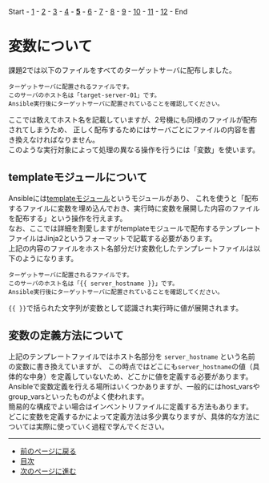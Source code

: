 Start - [1](step01.md) - [2](step02.md) - [3](step03.md) - [4](step04.md) - [**5**](step05.md) - [6](step06.md) - [7](step07.md) - [8](step08.md) - [9](step09.md) - [10](step10.md) - [11](step11.md) - [12](step12.md) - End


# 変数について

課題2では以下のファイルをすべてのターゲットサーバに配布しました。

```text
ターゲットサーバに配置されるファイルです。
このサーバのホスト名は「target-server-01」です。
Ansible実行後にターゲットサーバに配置されていることを確認してください。
```

ここでは敢えてホスト名を記載していますが、2号機にも同様のファイルが配布されてしまうため、
正しく配布するためにはサーバごとにファイルの内容を書き換えなければなりません。  
このような実行対象によって処理の異なる操作を行うには「変数」を使います。

## templateモジュールについて

Ansibleには[templateモジュール](https://docs.ansible.com/ansible/2.9_ja/modules/template_module.html)というモジュールがあり、
これを使うと「配布するファイルに変数を埋め込んでおき、実行時に変数を展開した内容のファイルを配布する」という操作を行えます。  
なお、ここでは詳細を割愛しますがtemplateモジュールで配布するテンプレートファイルはJinja2というフォーマットで記載する必要があります。  
上記の内容のファイルをホスト名部分だけ変数化したテンプレートファイルは以下のようになります。

```text
ターゲットサーバに配置されるファイルです。
このサーバのホスト名は「{{ server_hostname }}」です。
Ansible実行後にターゲットサーバに配置されていることを確認してください。
```

`{{ }}`で括られた文字列が変数として認識され実行時に値が展開されます。

## 変数の定義方法について

上記のテンプレートファイルではホスト名部分を `server_hostname` という名前の変数に書き換えていますが、
この時点ではどこにも`server_hostname`の値（具体的な中身）を定義していないため、どこかに値を定義する必要があります。  
Ansibleで変数定義を行える場所はいくつかありますが、一般的にはhost_varsやgroup_varsといったものがよく使われます。  
簡易的な構成でよい場合はインベントリファイルに定義する方法もあります。  
どこに変数を定義するかによって定義方法は多少異なりますが、具体的な方法については実際に使っていく過程で学んでください。

---

- [前のページに戻る](step04a.md)
- [目次](README.md)
- [次のページに進む](step06.md)
